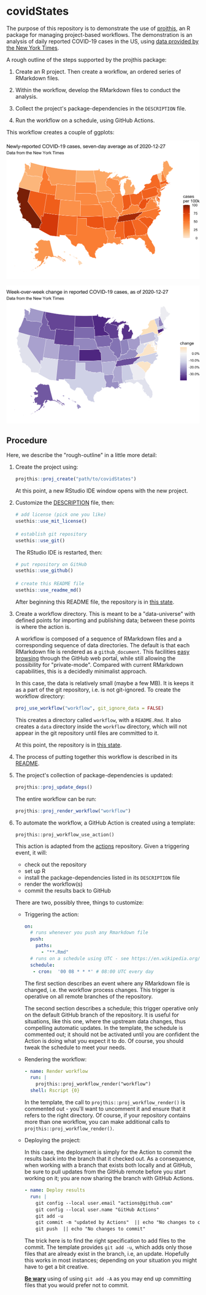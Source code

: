 # covidStates

<!-- badges: start -->
<!-- badges: end -->

The purpose of this repository is to demonstrate the use of [projthis](https://ijlyttle.github.io/projthis/), an R package for managing  project-based workflows. The demonstration is an analysis of daily reported COVID-19 cases in the US, using [data provided by the New York Times](https://github.com/nytimes/covid-19-data). 

A rough outline of the steps supported by the projthis package:

1. Create an R project. Then create a workflow, an ordered series of RMarkdown files.

1. Within the workflow, develop the RMarkdown files to conduct the analysis.

1. Collect the project's package-dependencies in the `DESCRIPTION` file.

1. Run the workflow on a schedule, using GitHub Actions.

This workflow creates a couple of ggplots:

![](workflow/data/99-publish/cases.png)

![](workflow/data/99-publish/change.png)

## Procedure 

Here, we describe the "rough-outline" in a little more detail:

1. Create the project using:

   ```r
   projthis::proj_create("path/to/covidStates")
   ```
  
   At this point, a new RStudio IDE window opens with the new project.

1. Customize the [DESCRIPTION](DESCRIPTION) file, then:

   ```r
   # add license (pick one you like)
   usethis::use_mit_license()
   
   # establish git repository
   usethis::use_git()   
   ```

   The RStudio IDE is restarted, then:
   
   ```r
   # put repository on GitHub
   usethis::use_github()
   
   # create this README file
   usethis::use_readme_md()
   ```

   After beginning this README file, the repository is in [this state](https://github.com/ijlyttle/covidStates/tree/initialize).

1. Create a workflow directory. 
   This is meant to be a "data-universe" with defined points for importing and publishing data; between these points is where the action is.
   
   A workflow is composed of a sequence of RMarkdown files and a corresponding sequence of data directories.
   The default is that each RMarkdown file is rendered as a `github_document`.
   This facilities [easy browsing](https://happygitwithr.com/workflows-browsability.html) through the GitHub web portal, while still allowing the possibility for "private-mode". 
   Compared with current RMarkdown capabilities, this is a decidedly minimalist approach. 
 
   In this case, the data is relatively small (maybe a few MB). 
   It is keeps it as a part of the git repository, i.e. is not git-ignored.
   To create the workflow directory:
  
   ```r
   proj_use_workflow("workflow", git_ignore_data = FALSE)
   ```
   
   This creates a directory called `workflow`, with a `README.Rmd`. 
   It also creates a `data` directory inside the `workflow` directory, which will not appear in the git repository until files are committed to it.
   
   At this point, the repository is in [this state](https://github.com/ijlyttle/covidStates/tree/create-workflow).

1. The process of putting together this workflow is described in its [README](workflow).

1. The project's collection of package-dependencies is updated:

   ```r
   projthis::proj_update_deps()
   ```
   
   The entire workflow can be run:
   
   ```r
   projthis::proj_render_workflow("workflow")
   ```

1. To automate the workflow, a GitHub Action is created using a template: 

   ```
   projthis::proj_workflow_use_action()
   ```

   This action is adapted from the [actions](https://github.com/r-lib/actions) repository.
   Given a triggering event, it will:
   
   - check out the repository
   - set up R
   - install the package-dependencies listed in its `DESCRIPTION` file
   - render the workflow(s)
   - commit the results back to GitHub
   
   There are two, possibly three, things to customize:
   
   - Triggering the action:
   
     ```yaml
     on:
       # runs whenever you push any Rmarkdown file
       push:
         paths:
           - "**.Rmd"
       # runs on a schedule using UTC - see https://en.wikipedia.org/wiki/Cron
       schedule:
        - cron:  '00 08 * * *' # 08:00 UTC every day
     ```
    
     The first section describes an event where any RMarkdown file is changed, i.e. the workflow process changes. 
     This trigger is operative on all remote branches of the repository.
     
     The second section describes a schedule; this trigger operative only on the default GitHub branch of the repository.
     It is useful for situations, like this one, where the upstream data changes, thus compelling automatic updates.
     In the template, the schedule is commented out; it should not be activated until you are confident the Action is doing what you expect it to do.
     Of course, you should tweak the schedule to meet your needs.
     
   - Rendering the workflow:
   
     ```yaml
     - name: Render workflow
       run: |
         projthis::proj_workflow_render("workflow")
       shell: Rscript {0}
     ```
     
     In the template, the call to `projthis::proj_workflow_render()` is commented out - you'll want to uncomment it and ensure that it refers to the right directory. 
     Of course, if your repository contains more than one workflow, you can make additional calls to `projthis::proj_workflow_render()`.

   - Deploying the project:
   
     In this case, the deployment is simply for the Action to commit the results back into the branch that it checked out.
     As a consequence, when working with a branch that exists both locally and at GitHub, be sure to pull updates from the GitHub remote before you start working on it; you are now sharing the branch with GitHub Actions.
     
     ```yaml
     - name: Deploy results
       run: |
         git config --local user.email "actions@github.com"
         git config --local user.name "GitHub Actions"
         git add -u
         git commit -m "updated by Actions"  || echo "No changes to commit"
         git push  || echo "No changes to commit"
     ```
     
     The trick here is to find the right specification to add files to the commit. 
     The template provides `git add -u`, which adds only those files that are already exist in the branch, i.e, an update.
     Hopefully this works in most instances; depending on your situation you might have to get a bit creative.
     
     [**Be wary**](https://twitter.com/JennyBryan/status/1319320033063923712) using of using `git add -A` as you may end up committing files that you would prefer not to commit.
